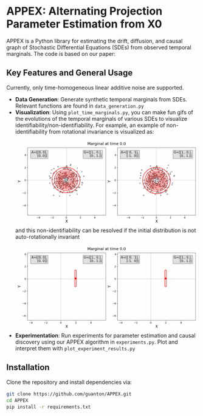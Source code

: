 # APPEX: Alternating Projection Parameter Estimation from X0

APPEX is a Python library for estimating the drift, diffusion, and causal graph of Stochastic Differential Equations (SDEs) from observed temporal marginals. The code is based on our paper: 

## Key Features and General Usage
Currently, only time-homogeneous linear additive noise are supported.
- **Data Generation**: Generate synthetic temporal marginals from SDEs. Relevant functions are found in `data_generation.py`
- **Visualization**: Using `plot_time_marginals.py`, you can make fun gifs of the evolutions of the temporal marginals of various SDEs to visualize identifiability/non-identifiability. For example, an example of non-identifiability from rotational invariance is visualized as:
  ![Non-identifiability from rotational invariance](marginals_gifs/classic_isotropic_non_identifiable.gif)
  and this non-identifiability can be resolved if the initial distribution is not auto-rotationally invariant
  ![identifiability from rotational invariance](marginals_gifs/classic_isotropic_identifiable.gif)
- **Experimentation**: Run experiments for parameter estimation and causal discovery using our APPEX algorithm in `experiments.py`. Plot and interpret them with `plot_experiment_results.py` 

## Installation
Clone the repository and install dependencies via:
```bash
git clone https://github.com/guanton/APPEX.git
cd APPEX
pip install -r requirements.txt
```








